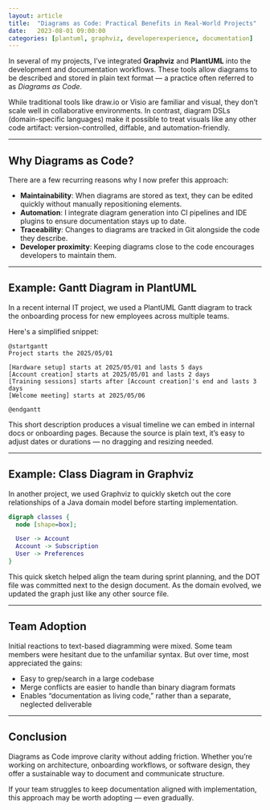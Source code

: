 ```yaml
---
layout: article
title:  "Diagrams as Code: Practical Benefits in Real-World Projects"
date:   2023-08-01 09:00:00
categories: [plantuml, graphviz, developerexperience, documentation]
---
```


In several of my projects, I’ve integrated **Graphviz** and **PlantUML** into the development and documentation workflows. These tools allow diagrams to be described and stored in plain text format — a practice often referred to as *Diagrams as Code*.

While traditional tools like draw\.io or Visio are familiar and visual, they don’t scale well in collaborative environments. In contrast, diagram DSLs (domain-specific languages) make it possible to treat visuals like any other code artifact: version-controlled, diffable, and automation-friendly.

---

## Why Diagrams as Code?

There are a few recurring reasons why I now prefer this approach:

* **Maintainability**: When diagrams are stored as text, they can be edited quickly without manually repositioning elements.
* **Automation**: I integrate diagram generation into CI pipelines and IDE plugins to ensure documentation stays up to date.
* **Traceability**: Changes to diagrams are tracked in Git alongside the code they describe.
* **Developer proximity**: Keeping diagrams close to the code encourages developers to maintain them.

---

## Example: Gantt Diagram in PlantUML

In a recent internal IT project, we used a PlantUML Gantt diagram to track the onboarding process for new employees across multiple teams.

Here's a simplified snippet:

```plantuml
@startgantt
Project starts the 2025/05/01

[Hardware setup] starts at 2025/05/01 and lasts 5 days
[Account creation] starts at 2025/05/01 and lasts 2 days
[Training sessions] starts after [Account creation]'s end and lasts 3 days
[Welcome meeting] starts at 2025/05/06

@endgantt
```

This short description produces a visual timeline we can embed in internal docs or onboarding pages. Because the source is plain text, it’s easy to adjust dates or durations — no dragging and resizing needed.

---

## Example: Class Diagram in Graphviz

In another project, we used Graphviz to quickly sketch out the core relationships of a Java domain model before starting implementation.

```dot
digraph classes {
  node [shape=box];

  User -> Account
  Account -> Subscription
  User -> Preferences
}
```

This quick sketch helped align the team during sprint planning, and the DOT file was committed next to the design document. As the domain evolved, we updated the graph just like any other source file.

---

## Team Adoption

Initial reactions to text-based diagramming were mixed. Some team members were hesitant due to the unfamiliar syntax. But over time, most appreciated the gains:

* Easy to grep/search in a large codebase
* Merge conflicts are easier to handle than binary diagram formats
* Enables “documentation as living code,” rather than a separate, neglected deliverable

---

## Conclusion

Diagrams as Code improve clarity without adding friction. Whether you’re working on architecture, onboarding workflows, or software design, they offer a sustainable way to document and communicate structure.

If your team struggles to keep documentation aligned with implementation, this approach may be worth adopting — even gradually.
